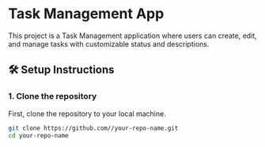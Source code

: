 # Task Management App

This project is a Task Management application where users can create, edit, and manage tasks with customizable status and descriptions.

## 🛠️ Setup Instructions

### 1. Clone the repository
First, clone the repository to your local machine.

```bash
git clone https://github.com//your-repo-name.git
cd your-repo-name
